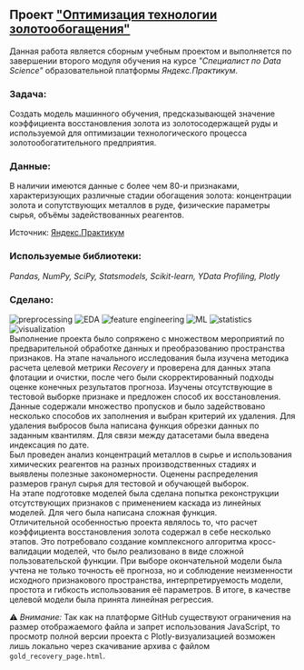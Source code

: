 ## Проект ["Оптимизация технологии золотообогащения"](https://github.com/maresin/yandex_practicum/blob/main/Gold%20Recovery/gold_recovery_notebook.ipynb)
Данная работа является сборным учебным проектом и выполняется по завершении второго модуля обучения на курсе _"Специалист по Data Science"_ образовательной платформы _Яндекс.Практикум_.  
### Задача:
Создать модель машинного обучения, предсказывающей значение коэффициента восстановления золота из золотосодержащей руды и используемой для оптимизации технологического процесса золотообогатительного предприятия.  
### Данные:
В наличии имеются данные с более чем 80-и признаками, характеризующих различные стадии обогащения золота: концентрации золота и сопутствующих металлов в руде, физические параметры сырья, объёмы задействованных реагентов.  

Источник: [Яндекс.Практикум](https://practicum.yandex.ru/data-scientist/)
### Используемые библиотеки:
*Pandas, NumPy, SciPy, Statsmodels, Scikit-learn, YData Profiling, Plotly*
### Сделано:
![preprocessing](https://img.shields.io/badge/-preprocessing-D0F4F6?style=flat) ![EDA](https://img.shields.io/badge/-EDA-F8FBAC?style=flat) ![feature engineering](https://img.shields.io/badge/-feature--engineering-C5D8F1?style=flat) ![ML](https://img.shields.io/badge/-ML-F19CBB?style=flat)  ![statistics](https://img.shields.io/badge/-statistics-C4EBB7?style=flat) ![visualization](https://img.shields.io/badge/-visualization-FDC4C4?style=flat)  
Выполнение проекта было сопряжено с множеством мероприятий по предварительной обработке данных и преобразованию пространства признаков. На этапе начального исследования была изучена методика расчета целевой метрики _Recovery_ и проверена для данных этапа флотации и очистки, после чего были скорректированный подходы оценке конечных результатов прогноза. Изучены отсутствующие в тестовой выборке признаке и предложен способ их восстановления.  
Данные содержали множество пропусков и было задействовано несколько способов их заполнения и выбран критерий их удаления. Для удаления выбросов была написана функция обрезки данных по заданным квантилям. Для связи между датасетами была введена индексация по дате.  
Был проведен анализ концентраций металлов в сырье и использования химических реагентов на разных производственных стадиях и выявлены полезные закономерности. Оценены распределения размеров гранул сырья для тестовой и обучающей выборок.  
На этапе подготовке моделей была сделана попытка реконструкции отсутствующих признаков с применением каскада из линейных моделей. Для чего была написана сложная функция.   
Отличительной особенностью проекта являлось то, что расчет коэффициента восстановления золота содержал в себе несколько этапов. Это потребовало создание комплексного алгоритма кросс-валидации моделей, что было реализовано в виде сложной пользовательской функции. При выборе окончательной модели была учтена не только точность её прогноза, но и соблюдение неизменности исходного признакового пространства, интерпретируемость модели, простота и гибкость использования её параметров. В итоге, в качестве целевой модели была принята линейная регрессия.  

⚠ _Внимание:_ Так как на платформе GitHub существуют ограничения на размер отображаемого файла и запрет использования JavaScript, то просмотр полной версии проекта с Plotly-визуализацией возможен лишь локально через скачивание архива с файлом `gold_recovery_page.html`.
